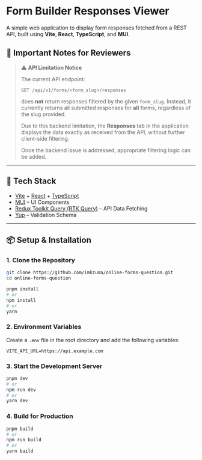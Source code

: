 # Form Builder Responses Viewer

A simple web application to display form responses fetched from a REST API, built using **Vite**, **React**, **TypeScript**, and **MUI**.

## 📌 Important Notes for Reviewers

> ⚠️ **API Limitation Notice**
>
> The current API endpoint:
>
> ```
> GET /api/v1/forms/<form_slug>/responses
> ```
>
> does **not** return responses filtered by the given `form_slug`. Instead, it currently returns all submitted responses for **all** forms, regardless of the slug provided.
>
> Due to this backend limitation, the **Responses** tab in the application displays the data exactly as received from the API, without further client-side filtering.
>
> Once the backend issue is addressed, appropriate filtering logic can be added.

---

## 🚀 Tech Stack

- [Vite](https://vitejs.dev/) + [React](https://reactjs.org/) + [TypeScript](https://www.typescriptlang.org/)
- [MUI](https://mui.com/) – UI Components
- [Redux Toolkit Query (RTK Query)](https://redux-toolkit.js.org/rtk-query/overview) – API Data Fetching
- [Yup](https://github.com/jquense/yup) – Validation Schema

---

## 📦 Setup & Installation

### 1. Clone the Repository

```bash
git clone https://github.com/imkzuma/online-forms-question.git
cd online-forms-question

pnpm install
# or
npm install
# or
yarn
```

### 2. Environment Variables

Create a `.env` file in the root directory and add the following variables:

```env
VITE_API_URL=https://api.example.com
```

### 3. Start the Development Server

```bash
pnpm dev
# or
npm run dev
# or
yarn dev
```

### 4. Build for Production

```bash
pnpm build
# or
npm run build
# or
yarn build
```
